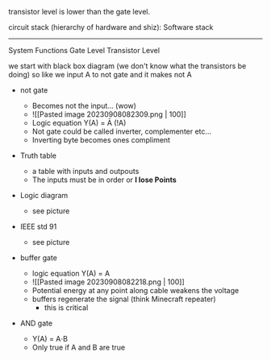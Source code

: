 transistor level is lower than the gate level.

circuit stack (hierarchy of hardware and shiz):
Software stack
______
System
Functions
Gate Level
Transistor Level

we start with black box diagram (we don't know what the transistors be doing) so like we input A to not gate and it makes not A

- not gate
	- Becomes not the input... (wow)
	- ![[Pasted image 20230908082309.png | 100]]
	- Logic equation Y(A) = Ā (!A)
	- Not gate could be called inverter, complementer etc...
	- Inverting byte becomes ones compliment 
- Truth table
	- a table with inputs and outpouts
	- The inputs must be in order or **I lose Points**
- Logic diagram
	- see picture
- IEEE std 91 
	- see picture

- buffer gate
	- logic equation Y(A) = A
	- ![[Pasted image 20230908082218.png | 100]] 
	- Potential energy at any point along cable weakens the voltage
	- buffers regenerate the signal (think Minecraft repeater)
		- this is critical

- AND gate
	- Y(A) = A⋅B
	- Only true if A and B are true